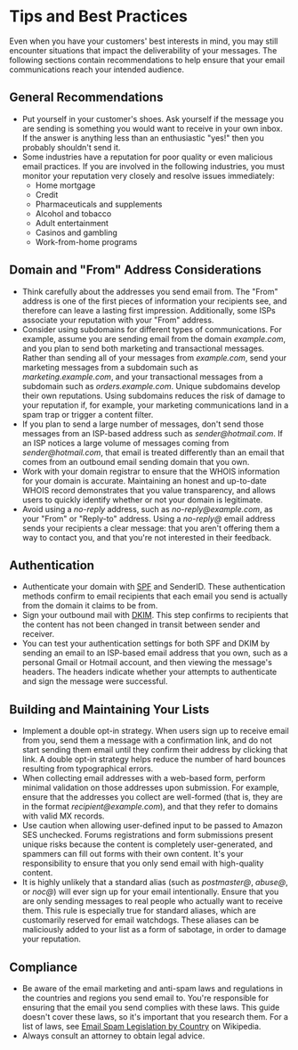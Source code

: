 # Tips and Best Practices<a name="tips-and-best-practices"></a>

Even when you have your customers' best interests in mind, you may still encounter situations that impact the deliverability of your messages\. The following sections contain recommendations to help ensure that your email communications reach your intended audience\.

## General Recommendations<a name="tips-and-best-practices-general-recommendations"></a>
+ Put yourself in your customer's shoes\. Ask yourself if the message you are sending is something you would want to receive in your own inbox\. If the answer is anything less than an enthusiastic "yes\!" then you probably shouldn't send it\.
+ Some industries have a reputation for poor quality or even malicious email practices\. If you are involved in the following industries, you must monitor your reputation very closely and resolve issues immediately:
  + Home mortgage
  + Credit
  + Pharmaceuticals and supplements
  + Alcohol and tobacco
  + Adult entertainment
  + Casinos and gambling
  + Work\-from\-home programs

## Domain and "From" Address Considerations<a name="domain-and-from-address-considerations"></a>
+ Think carefully about the addresses you send email from\. The "From" address is one of the first pieces of information your recipients see, and therefore can leave a lasting first impression\. Additionally, some ISPs associate your reputation with your "From" address\.
+ Consider using subdomains for different types of communications\. For example, assume you are sending email from the domain *example\.com*, and you plan to send both marketing and transactional messages\. Rather than sending all of your messages from *example\.com*, send your marketing messages from a subdomain such as *marketing\.example\.com*, and your transactional messages from a subdomain such as *orders\.example\.com*\. Unique subdomains develop their own reputations\. Using subdomains reduces the risk of damage to your reputation if, for example, your marketing communications land in a spam trap or trigger a content filter\.
+ If you plan to send a large number of messages, don't send those messages from an ISP\-based address such as *sender@hotmail\.com*\. If an ISP notices a large volume of messages coming from *sender@hotmail\.com*, that email is treated differently than an email that comes from an outbound email sending domain that you own\.
+ Work with your domain registrar to ensure that the WHOIS information for your domain is accurate\. Maintaining an honest and up\-to\-date WHOIS record demonstrates that you value transparency, and allows users to quickly identify whether or not your domain is legitimate\.
+ Avoid using a *no\-reply* address, such as *no\-reply@example\.com*, as your "From" or "Reply\-to" address\. Using a *no\-reply@* email address sends your recipients a clear message: that you aren't offering them a way to contact you, and that you're not interested in their feedback\.

## Authentication<a name="authentication-considerations"></a>
+ Authenticate your domain with [SPF](spf.md) and SenderID\. These authentication methods confirm to email recipients that each email you send is actually from the domain it claims to be from\.
+ Sign your outbound mail with [DKIM](dkim.md)\. This step confirms to recipients that the content has not been changed in transit between sender and receiver\.
+ You can test your authentication settings for both SPF and DKIM by sending an email to an ISP\-based email address that you own, such as a personal Gmail or Hotmail account, and then viewing the message's headers\. The headers indicate whether your attempts to authenticate and sign the message were successful\.

## Building and Maintaining Your Lists<a name="building-and-maintaining-lists"></a>
+ Implement a double opt\-in strategy\. When users sign up to receive email from you, send them a message with a confirmation link, and do not start sending them email until they confirm their address by clicking that link\. A double opt\-in strategy helps reduce the number of hard bounces resulting from typographical errors\.
+ When collecting email addresses with a web\-based form, perform minimal validation on those addresses upon submission\. For example, ensure that the addresses you collect are well\-formed \(that is, they are in the format *recipient@example\.com*\), and that they refer to domains with valid MX records\.
+ Use caution when allowing user\-defined input to be passed to Amazon SES unchecked\. Forums registrations and form submissions present unique risks because the content is completely user\-generated, and spammers can fill out forms with their own content\. It's your responsibility to ensure that you only send email with high\-quality content\.
+ It is highly unlikely that a standard alias \(such as *postmaster@*, *abuse@*, or *noc@*\) will ever sign up for your email intentionally\. Ensure that you are only sending messages to real people who actually want to receive them\. This rule is especially true for standard aliases, which are customarily reserved for email watchdogs\. These aliases can be maliciously added to your list as a form of sabotage, in order to damage your reputation\.

## Compliance<a name="compliance-considerations"></a>
+ Be aware of the email marketing and anti\-spam laws and regulations in the countries and regions you send email to\. You're responsible for ensuring that the email you send complies with these laws\. This guide doesn't cover these laws, so it's important that you research them\. For a list of laws, see [Email Spam Legislation by Country](https://en.wikipedia.org/wiki/Email_spam_legislation_by_country) on Wikipedia\.
+ Always consult an attorney to obtain legal advice\.